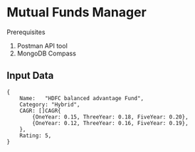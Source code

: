# Mutual Funds Manager

Prerequisites
1. Postman API tool
2. MongoDB Compass

## Input Data

```
{
    Name:   "HDFC balanced advantage Fund",
    Category: "Hybrid",
    CAGR: []CAGR{
        {OneYear: 0.15, ThreeYear: 0.18, FiveYear: 0.20},
        {OneYear: 0.12, ThreeYear: 0.16, FiveYear: 0.19},
    },
    Rating: 5,
}
```
